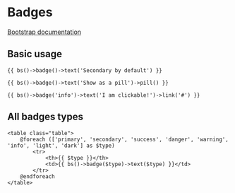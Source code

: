 # Badges

[Bootstrap documentation](https://getbootstrap.com/docs/4.1/components/badge/)

## Basic usage

```$php
{{ bs()->badge()->text('Secondary by default') }}
```

```$php
{{ bs()->badge()->text('Show as a pill')->pill() }}
```

```$php
{{ bs()->badge('info')->text('I am clickable!')->link('#') }}
```

## All badges types

```$php
<table class="table">
    @foreach (['primary', 'secondary', 'success', 'danger', 'warning', 'info', 'light', 'dark'] as $type)
        <tr>
            <th>{{ $type }}</th>
            <td>{{ bs()->badge($type)->text($type) }}</td>
        </tr>
    @endforeach
</table>
```




